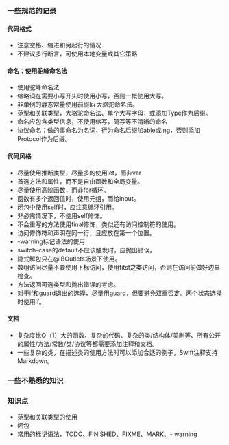 ### 一些规范的记录

#### 代码格式

* 注意空格、缩进和另起行的情况
* 不建议多行断言，可使用本地变量或其它策略

#### 命名：使用驼峰命名法

* 使用驼峰命名法
* 缩略词在需要小写开头时使用小写，否则一概使用大写。
* 非单例的静态常量使用前缀k+大骆驼命名法。
* 范型和关联类型，大骆驼命名法、单个大写字母，或添加Type作为后缀。
* 命名应包含类型信息，不使用缩写，简写等不清晰的命名
* 协议命名：做的事命名为名词，行为命名后缀加able或ing，否则添加Protocol作为后缀。

#### 代码风格

* 尽量使用推断类型，尽量多的使用let，而非var
* 首选方法和属性，而不是自由函数和全局变量。
* 尽量使用高阶函数，而非for循环。
* 函数有多个返回值时，使用元组，而给inout。
* 闭包中使用self时，应注意循环引用。
* 非必需情况下，不使用self修饰。
* 不会重写的方法使用final修饰，类似还有访问控制符的使用。
* 访问修饰符和声明在同一行，且应放在第一个位置。
* -warning标记语法的使用
* switch-case的default不应该触发时，应抛出错误。
* 隐式解包只在@IBOutlets场景下使用。
* 数组访问尽量不要使用下标访问，使用fitst之类访问，否则在访问前做好边界检查。
* 方法返回可选类型和抛出错误的考虑。
* 对于if和guard退出的选择，尽量用guard，但要避免双重否定。两个状态选择时使用if。

#### 文档

* 复杂度比O（1）大的函数、复杂的代码、复杂的类/结构体/美剧等、所有公开的属性/方法/常数/类/协议等都需要添加注释和文档。
* 一些复杂的类，在描述类的使用方法时可以添加合适的例子，Swift注释支持Markdown。

### 一些不熟悉的知识

### 知识点

* 范型和关联类型的使用
* 闭包
* 常用的标记语法，TODO、FINISHED、FIXME、MARK、- warning

